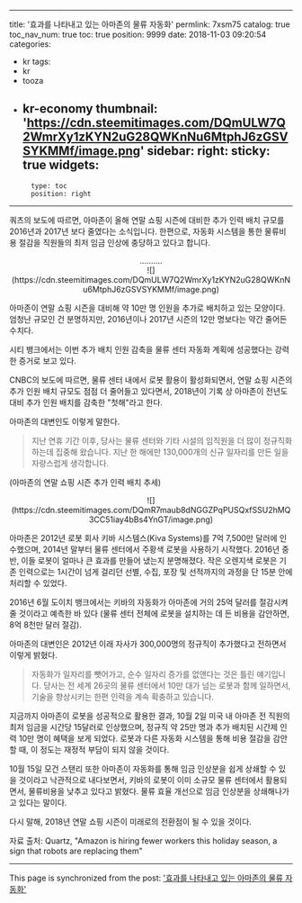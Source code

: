 
---
title: '효과를 나타내고 있는 아마존의 물류 자동화'
permlink: 7xsm75
catalog: true
toc_nav_num: true
toc: true
position: 9999
date: 2018-11-03 09:20:54
categories:
- kr
tags:
- kr
- tooza
- kr-economy
thumbnail: 'https://cdn.steemitimages.com/DQmULW7Q2WmrXy1zKYN2uG28QWKnNu6MtphJ6zGSVSYKMMf/image.png'
sidebar:
    right:
        sticky: true
widgets:
    -
        type: toc
        position: right
---


쿼츠의 보도에 따르면, 아마존이 올해 연말 쇼핑 시즌에 대비한 추가 인력 배치 규모를 2016년과 2017년 보다 줄였다는 소식입니다. 한편으로, 자동화 시스템을 통한 물류비용 절감을 직원들의 최저 임금 인상에 충당하고 있다고 합니다. 

<center> 
.......... 
</center> 
<center> 
![](https://cdn.steemitimages.com/DQmULW7Q2WmrXy1zKYN2uG28QWKnNu6MtphJ6zGSVSYKMMf/image.png)
</center> 

아마존이 연말 쇼핑 시즌을 대비해 약 10만 명 인원을 추가로 배치하고 있는 모양이다. 엄청난 규모인 건 분명하지만, 2016년이나 2017년 시즌의 12만 명보다는 약간 줄어든 수치다.  

시티 뱅크에서는 이번 추가 배치 인원 감축을 물류 센터 자동화 계획에 성공했다는 강력한 증거로 보고 있다.  

CNBC의 보도에 따르면, 물류 센터 내에서 로봇 활용이 활성화되면서, 연말 쇼핑 시즌의 추가 인원 배치 규모도 점점 더 줄어들고 있다면서, 2018년이 기록 상 아마존이 전년도 대비 추가 인원 배치를 감축한 "첫해"라고 한다.  

아마존의 대변인도 이렇게 말한다. 

>지난 연휴 기간 이후, 당사는 물류 센터와 기타 시설의 임직원을 더 많이 정규직화하는데 집중해 왔습니다. 지난 한 해에만 130,000개의 신규 일자리를 만든 일을 자랑스럽게 생각합니다. 

(아마존의 연말 쇼핑 시즌 추가 인력 배치 추세) 
<center> 
![](https://cdn.steemitimages.com/DQmR7maub8dNGGZPqPUSQxfSSU2hMQ3CC51iay4bBs4YnGT/image.png)
</center> 

아마존은 2012년 로봇 회사 키바 시스템스(Kiva Systems)를 7억 7,500만 달러에 인수했으며, 2014년 말부터 물류 센터에서 주황색 로봇을 사용하기 시작했다. 2016년 중반, 이들 로봇이 얼마나 큰 효과를 만들어 냈는지 분명해졌다. 작은 오렌지색 로봇은 기존 인력으로는 1시간이 넘게 걸리던 선별, 수집, 포장 및 선적까지의 과정을 단 15분 안에 처리할 수 있었다.  

2016년 6월 도이치 뱅크에서는 키바의 자동화가 아마존에 거의 25억 달러를 절감시켜 줄 것이라고 예측한 바 있다 (물류 센터 전체에 로봇을 설치하는 데 든 비용을 감안하면, 8억 8천만 달러 절감). 

아마존의 대변인은 2012년 이래 자사가 300,000명의 정규직이 추가했다고 전하면서 이렇게 밝혔다. 

>자동화가 일자리를 뺏어가고, 순수 일자리 증가를 없앤다는 것은 틀린 얘기입니다.  당사는 전 세계 26곳의 물류 센터에서 10만 대가 넘는 로봇과 함께 일하면서, 기술을 향상시키는 한편 인력을 계속 확충하고 있습니다. 

지금까지 아마존이 로봇을 성공적으로 활용한 결과, 10월 2일 미국 내 아마존 전 직원의 최저 임금을 시간당 15달러로 인상했으며, 정규직 약 25만 명과 추가 배치된 시간제 인력 10만 명이 혜택을 보게 되었다. 로봇과 다른 자동화 시스템을 통해 비용 절감을 감안할 때, 이 정도는 재정적 부담이 되지 않을 것이다.  

10월 15일 모건 스탠리 또한 아마존이 자동화를 통해 임금 인상분을 쉽게 상쇄할 수 있을 것이라고 낙관적으로 내다보면서, 키바의 로봇이 이미 소규모 물류 센터에서 활용되면서, 물류비용을 낮추고 있다고 밝혔다. 물류 효율 개선으로 임금 인상분을 상쇄해나가고 있다는 말이다.  

다시 말해, 2018년 연말 쇼핑 시즌이 미래로의 전환점이 될 수 있을 것이다. 

자료 출처: Quartz, "Amazon is hiring fewer workers this holiday season, a sign that robots are replacing them"

- - -

This page is synchronized from the post: ['효과를 나타내고 있는 아마존의 물류 자동화'](https://steemit.com/@pius.pius/7xsm75)
